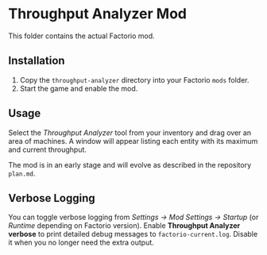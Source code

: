 # Throughput Analyzer Mod

This folder contains the actual Factorio mod.

## Installation

1. Copy the `throughput-analyzer` directory into your Factorio `mods` folder.
2. Start the game and enable the mod.

## Usage

Select the *Throughput Analyzer* tool from your inventory and drag over an area of machines.
A window will appear listing each entity with its maximum and current throughput.

The mod is in an early stage and will evolve as described in the repository `plan.md`.

## Verbose Logging

You can toggle verbose logging from *Settings → Mod Settings → Startup* (or
*Runtime* depending on Factorio version). Enable **Throughput Analyzer verbose**
to print detailed debug messages to `factorio-current.log`. Disable it when you
no longer need the extra output.
